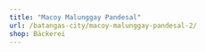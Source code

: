 ```yaml
---
title: "Macoy Malunggay Pandesal"
url: /batangas-city/macoy-malunggay-pandesal-2/
shop: Bäckerei
---
```

